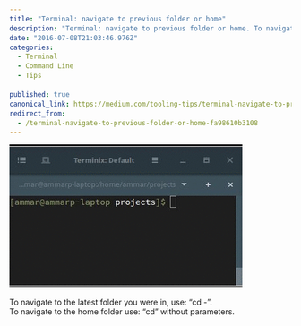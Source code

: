 ```yaml
---
title: "Terminal: navigate to previous folder or home"
description: "Terminal: navigate to previous folder or home. To navigate to the latest folder you were in, use: “cd -”.\nTo navigate to the home folder use: “cd” without parameters."
date: "2016-07-08T21:03:46.976Z"
categories: 
  - Terminal
  - Command Line
  - Tips

published: true
canonical_link: https://medium.com/tooling-tips/terminal-navigate-to-previous-folder-or-home-fa98610b3108
redirect_from:
  - /terminal-navigate-to-previous-folder-or-home-fa98610b3108
---
```


![Navigation to previous folder and home](./asset-1.gif)

To navigate to the latest folder you were in, use: “cd -”.  
To navigate to the home folder use: “cd” without parameters.
